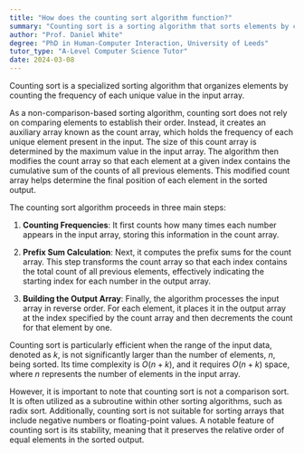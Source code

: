 ```yaml
---
title: "How does the counting sort algorithm function?"
summary: "Counting sort is a sorting algorithm that sorts elements by counting the number of occurrences of each unique element in the array."
author: "Prof. Daniel White"
degree: "PhD in Human-Computer Interaction, University of Leeds"
tutor_type: "A-Level Computer Science Tutor"
date: 2024-03-08
---
```


Counting sort is a specialized sorting algorithm that organizes elements by counting the frequency of each unique value in the input array.

As a non-comparison-based sorting algorithm, counting sort does not rely on comparing elements to establish their order. Instead, it creates an auxiliary array known as the count array, which holds the frequency of each unique element present in the input. The size of this count array is determined by the maximum value in the input array. The algorithm then modifies the count array so that each element at a given index contains the cumulative sum of the counts of all previous elements. This modified count array helps determine the final position of each element in the sorted output.

The counting sort algorithm proceeds in three main steps:

1. **Counting Frequencies**: It first counts how many times each number appears in the input array, storing this information in the count array.
   
2. **Prefix Sum Calculation**: Next, it computes the prefix sums for the count array. This step transforms the count array so that each index contains the total count of all previous elements, effectively indicating the starting index for each number in the output array.

3. **Building the Output Array**: Finally, the algorithm processes the input array in reverse order. For each element, it places it in the output array at the index specified by the count array and then decrements the count for that element by one.

Counting sort is particularly efficient when the range of the input data, denoted as $k$, is not significantly larger than the number of elements, $n$, being sorted. Its time complexity is $O(n + k)$, and it requires $O(n + k)$ space, where $n$ represents the number of elements in the input array.

However, it is important to note that counting sort is not a comparison sort. It is often utilized as a subroutine within other sorting algorithms, such as radix sort. Additionally, counting sort is not suitable for sorting arrays that include negative numbers or floating-point values. A notable feature of counting sort is its stability, meaning that it preserves the relative order of equal elements in the sorted output.
    